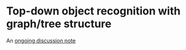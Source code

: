 # Top-down object recognition with graph/tree structure

An [ongoing discussion note](https://hackmd.io/hzBpL80JT4OYMuppDXI5Ug?view)
